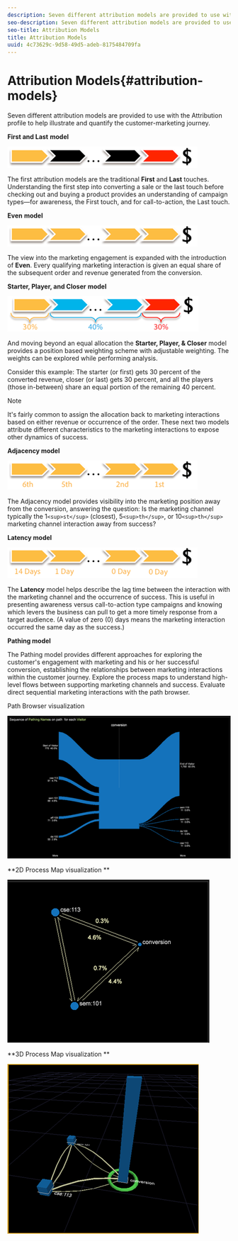 ```yaml
---
description: Seven different attribution models are provided to use with the Attribution profile to help illustrate and quantify the customer-marketing journey.
seo-description: Seven different attribution models are provided to use with the Attribution profile to help illustrate and quantify the customer-marketing journey.
seo-title: Attribution Models
title: Attribution Models
uuid: 4c73629c-9d58-49d5-adeb-8175484709fa
---
```


# Attribution Models{#attribution-models}

Seven different attribution models are provided to use with the Attribution profile to help illustrate and quantify the customer-marketing journey.

**First and Last** **model**

![](assets/attrib_model_first_last.png)

The first attribution models are the traditional **First** and **Last** touches. Understanding the first step into converting a sale or the last touch before checking out and buying a product provides an understanding of campaign types—for awareness, the First touch, and for call-to-action, the Last touch.

**Even** **model**

![](assets/attrib_model_even.png)

The view into the marketing engagement is expanded with the introduction of **Even**. Every qualifying marketing interaction is given an equal share of the subsequent order and revenue generated from the conversion.

**Starter, Player, and Closer** **model**

![](assets/attrib_model_position.png)

And moving beyond an equal allocation the **Starter, Player, & Closer** model provides a position based weighting scheme with adjustable weighting. The weights can be explored while performing analysis.

Consider this example: The starter (or first) gets 30 percent of the converted revenue, closer (or last) gets 30 percent, and all the players (those in-between) share an equal portion of the remaining 40 percent.

>[!NOTE]
>
>It's fairly common to assign the allocation back to marketing interactions based on either revenue or occurrence of the order. These next two models attribute different characteristics to the marketing interactions to expose other dynamics of success.

**Adjacency model**

![](assets/attrib_model_adjacency.png)

The Adjacency model provides visibility into the marketing position away from the conversion, answering the question: Is the marketing channel typically the 1`<sup>st</sup>` (closest), 5`<sup>th</sup>`, or 10`<sup>th</sup>` marketing channel interaction away from success?

**Latency model**

![](assets/attrib_model_latency.png)

The **Latency** model helps describe the lag time between the interaction with the marketing channel and the occurrence of success. This is useful in presenting awareness versus call-to-action type campaigns and knowing which levers the business can pull to get a more timely response from a target audience. (A value of zero (0) days means the marketing interaction occurred the same day as the success.)

**Pathing model**

The Pathing model provides different approaches for exploring the customer's engagement with marketing and his or her successful conversion, establishing the relationships between marketing interactions within the customer journey. Explore the process maps to understand high-level flows between supporting marketing channels and success. Evaluate direct sequential marketing interactions with the path browser.

Path Browser visualization

![](assets/attrib_model_path_browser.png)

**2D Process Map visualization ** 

![](assets/attrib_model_2Dprocess_map.png)

**3D Process Map visualization **

![](assets/attrib_model_3Dprocess_map.png)

